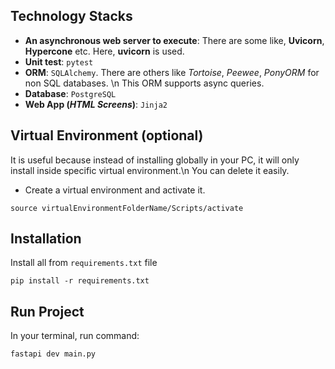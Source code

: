 ## Technology Stacks
- **An asynchronous web server to execute**: There are some like, **Uvicorn**, **Hypercone** etc.
Here, **uvicorn** is used.
- **Unit test**: `pytest`
- **ORM**: `SQLAlchemy`. There are others like _Tortoise_, _Peewee_, _PonyORM_ for non SQL databases. \n
This ORM supports async queries.
- **Database**: `PostgreSQL`
- **Web App (_HTML Screens_)**: `Jinja2`

## Virtual Environment (optional)
It is useful because instead of installing globally in your PC, it will only install inside specific virtual environment.\n
You can delete it easily.
- Create a virtual environment and activate it.
```shell
source virtualEnvironmentFolderName/Scripts/activate
```


## Installation
Install all from `requirements.txt` file
```shell
pip install -r requirements.txt
```

## Run Project
In your terminal, run command:
```shell
fastapi dev main.py
```